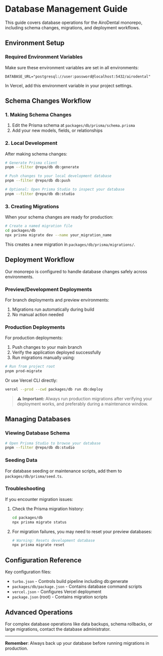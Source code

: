 # Database Management Guide

This guide covers database operations for the AiroDental monorepo, including schema changes, migrations, and deployment workflows.

## Environment Setup

### Required Environment Variables

Make sure these environment variables are set in all environments:

```
DATABASE_URL="postgresql://user:password@localhost:5432/airodental"
```

In Vercel, add this environment variable in your project settings.

## Schema Changes Workflow

### 1. Making Schema Changes

1. Edit the Prisma schema at `packages/db/prisma/schema.prisma`
2. Add your new models, fields, or relationships

### 2. Local Development

After making schema changes:

```bash
# Generate Prisma client
pnpm --filter @repo/db db:generate

# Push changes to your local development database
pnpm --filter @repo/db db:push

# Optional: Open Prisma Studio to inspect your database
pnpm --filter @repo/db db:studio
```

### 3. Creating Migrations

When your schema changes are ready for production:

```bash
# Create a named migration file
cd packages/db
npx prisma migrate dev --name your_migration_name
```

This creates a new migration in `packages/db/prisma/migrations/`.

## Deployment Workflow

Our monorepo is configured to handle database changes safely across environments.

### Preview/Development Deployments

For branch deployments and preview environments:

1. Migrations run automatically during build
2. No manual action needed

### Production Deployments

For production deployments:

1. Push changes to your main branch
2. Verify the application deployed successfully
3. Run migrations manually using:

```bash
# Run from project root
pnpm prod-migrate
```

Or use Vercel CLI directly:

```bash
vercel --prod --cwd packages/db run db:deploy
```

> **⚠️ Important:** Always run production migrations after verifying your deployment works, and preferably during a maintenance window.

## Managing Databases

### Viewing Database Schema

```bash
# Open Prisma Studio to browse your database
pnpm --filter @repo/db db:studio
```

### Seeding Data

For database seeding or maintenance scripts, add them to `packages/db/prisma/seed.ts`.

### Troubleshooting

If you encounter migration issues:

1. Check the Prisma migration history:
   ```bash
   cd packages/db
   npx prisma migrate status
   ```

2. For migration failures, you may need to reset your preview databases:
   ```bash
   # Warning: Resets development database
   npx prisma migrate reset
   ```

## Configuration Reference

Key configuration files:

- `turbo.json` - Controls build pipeline including db:generate
- `packages/db/package.json` - Contains database command scripts
- `vercel.json` - Configures Vercel deployment
- `package.json` (root) - Contains migration scripts

## Advanced Operations

For complex database operations like data backups, schema rollbacks, or large migrations, contact the database administrator.

---

**Remember**: Always back up your database before running migrations in production. 